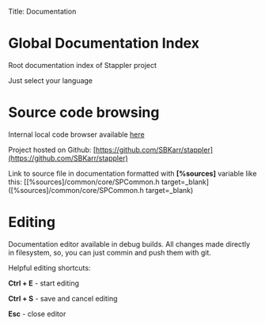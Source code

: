 Title: Documentation
# Global Documentation Index

Root documentation index of Stappler project

Just select your language

# Source code browsing
Internal local code browser available [here](_sources)

Project hosted on Github: [https://github.com/SBKarr/stappler](https://github.com/SBKarr/stappler) 

Link to source file in documentation formatted with **[\%sources]** variable like this: [[\%sources]/common/core/SPCommon.h target=_blank]([%sources]/common/core/SPCommon.h target=_blank)
# Editing
Documentation editor available in debug builds. All changes made directly in filesystem, so, you can just commin and push them with git.

Helpful editing shortcuts:

**Ctrl + E** - start editing

**Ctrl + S** - save and cancel editing

**Esc** - close editor
